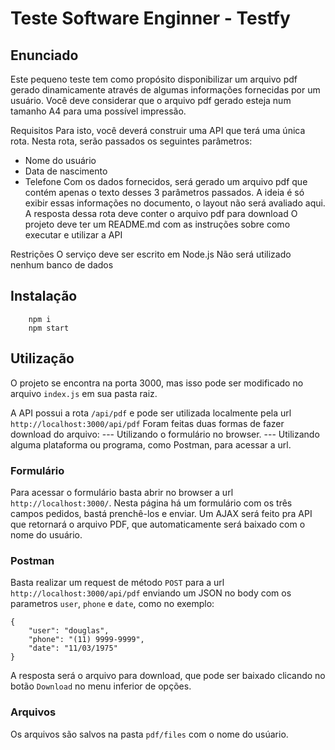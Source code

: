 # Teste Software Enginner - Testfy

## Enunciado
Este pequeno teste tem como propósito disponibilizar um arquivo pdf gerado dinamicamente através de algumas informações fornecidas por um usuário.
Você deve considerar que o arquivo pdf gerado esteja num tamanho A4 para uma possível impressão.

Requisitos
Para isto, você deverá construir uma API que terá uma única rota.
Nesta rota, serão passados os seguintes parâmetros:
- Nome do usuário
- Data de nascimento
- Telefone
Com os dados fornecidos, será gerado um arquivo pdf que contém apenas o texto desses 3 parâmetros passados. A ideia é só exibir essas informações no documento, o layout não será avaliado aqui.
A resposta dessa rota deve conter o arquivo pdf para download
O projeto deve ter um README.md com as instruções sobre como executar e utilizar a API

Restrições
O serviço deve ser escrito em Node.js
Não será utilizado nenhum banco de dados

## Instalação

``` 
    npm i
    npm start
```

## Utilização

O projeto se encontra na porta 3000, mas isso pode ser modificado no arquivo ```index.js``` em sua pasta raiz.

A API possui a rota ```/api/pdf``` e pode ser utilizada localmente pela url ```http://localhost:3000/api/pdf```
Foram feitas duas formas de fazer download do arquivo:
    --- Utilizando o formulário no browser.
    --- Utilizando alguma plataforma ou programa, como Postman, para acessar a url.
    
### Formulário

Para acessar o formulário basta abrir no browser a url ```http://localhost:3000/```. Nesta página há um formulário com os três campos pedidos, bastá prenchê-los e enviar. Um AJAX será feito pra API que retornará o arquivo PDF, que automaticamente será baixado com o nome do usuário.

### Postman

Basta realizar um request de método ```POST``` para a url ```http://localhost:3000/api/pdf``` enviando um JSON no body com os parametros ```user```, ```phone``` e ```date```, como no exemplo:
```
{
	"user": "douglas",
	"phone": "(11) 9999-9999",
	"date": "11/03/1975"
}
```
A resposta será o arquivo para download, que pode ser baixado clicando no botão ```Download``` no menu inferior de opções.

### Arquivos

Os arquivos são salvos na pasta ```pdf/files``` com o nome do usúario.